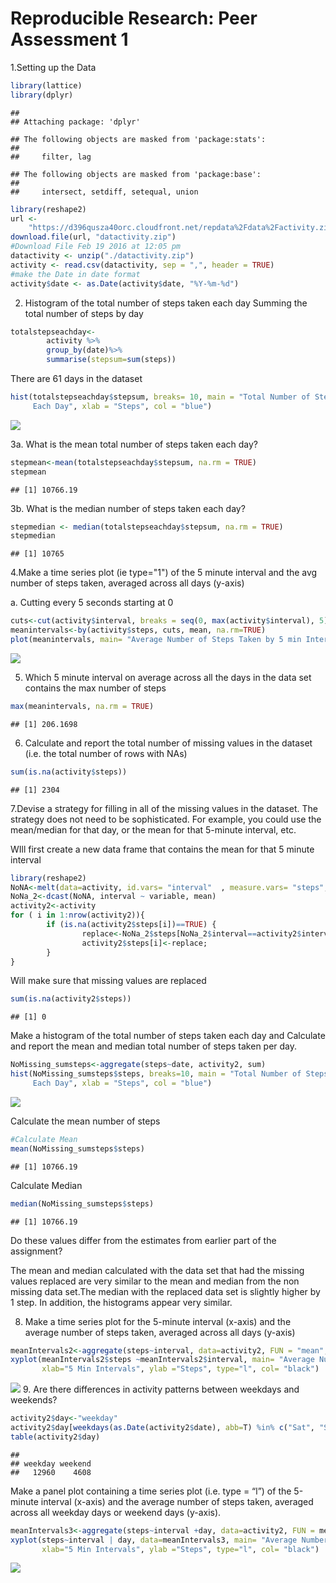 # Reproducible Research: Peer Assessment 1

1.Setting up the Data


```r
library(lattice)
library(dplyr)
```

```
## 
## Attaching package: 'dplyr'
```

```
## The following objects are masked from 'package:stats':
## 
##     filter, lag
```

```
## The following objects are masked from 'package:base':
## 
##     intersect, setdiff, setequal, union
```

```r
library(reshape2)
url <-
    "https://d396qusza40orc.cloudfront.net/repdata%2Fdata%2Factivity.zip"
download.file(url, "datactivity.zip")
#Download File Feb 19 2016 at 12:05 pm
datactivity <- unzip("./datactivity.zip")
activity <- read.csv(datactivity, sep = ",", header = TRUE)
#make the Date in date format
activity$date <- as.Date(activity$date, "%Y-%m-%d")
```

2. Histogram of the total number of steps taken each day
Summing the total number of steps by day


```r
totalstepseachday<-
        activity %>%
        group_by(date)%>%
        summarise(stepsum=sum(steps))
```

There are 61 days in the dataset


```r
hist(totalstepseachday$stepsum, breaks= 10, main = "Total Number of Steps Taken 
     Each Day", xlab = "Steps", col = "blue")
```

![](PA1_template_files/figure-html/unnamed-chunk-3-1.png)

3a. What is the mean total number of steps taken each day?


```r
stepmean<-mean(totalstepseachday$stepsum, na.rm = TRUE)
stepmean
```

```
## [1] 10766.19
```

3b. What is the median number of steps taken each day?

```r
stepmedian <- median(totalstepseachday$stepsum, na.rm = TRUE)
stepmedian
```

```
## [1] 10765
```

4.Make a time series plot (ie type="1") of the 5 minute interval and the avg
number of steps taken, averaged across all days (y-axis)

a. Cutting every 5 seconds starting at 0

```r
cuts<-cut(activity$interval, breaks = seq(0, max(activity$interval), 5))
meanintervals<-by(activity$steps, cuts, mean, na.rm=TRUE)
plot(meanintervals, main= "Average Number of Steps Taken by 5 min Intervals", xlab="5 Min Intervals", ylab ="Steps", type="l")
```

![](PA1_template_files/figure-html/unnamed-chunk-6-1.png)

5. Which 5 minute interval on average across all the days in the data set
contains the max number of steps

```r
max(meanintervals, na.rm = TRUE)
```

```
## [1] 206.1698
```

6. Calculate and report the total number of missing values in the dataset (i.e. the total number of rows with NAs)


```r
sum(is.na(activity$steps))
```

```
## [1] 2304
```

7.Devise a strategy for filling in all of the missing values in the dataset. 
The strategy does not need to be sophisticated. For example, you could use the mean/median for that day, or the mean for that 5-minute interval, etc.

WIll first create a new data frame that contains the mean for that 5 minute interval


```r
library(reshape2)
NoNA<-melt(data=activity, id.vars= "interval"  , measure.vars= "steps", na.rm =T)
NoNa_2<-dcast(NoNA, interval ~ variable, mean)
activity2<-activity
for ( i in 1:nrow(activity2)){
        if (is.na(activity2$steps[i])==TRUE) {
                replace<-NoNa_2$steps[NoNa_2$interval==activity2$interval[i]];
                activity2$steps[i]<-replace;
        }
}
```

Will make sure that missing values are replaced


```r
sum(is.na(activity2$steps))
```

```
## [1] 0
```

Make a histogram of the total number of steps taken each day and Calculate and report the mean and median total number of steps taken per day.


```r
NoMissing_sumsteps<-aggregate(steps~date, activity2, sum)
hist(NoMissing_sumsteps$steps, breaks=10, main = "Total Number of Steps Taken 
     Each Day", xlab = "Steps", col = "blue")
```

![](PA1_template_files/figure-html/Histogram_no_missing_value-1.png)

Calculate the mean number of steps

```r
#Calculate Mean 
mean(NoMissing_sumsteps$steps)
```

```
## [1] 10766.19
```

Calculate Median

```r
median(NoMissing_sumsteps$steps)
```

```
## [1] 10766.19
```
Do these values differ from the estimates from earlier part of the assignment?

The mean and median calculated with the data set that had the missing values replaced are very similar to the mean and median from the non missing data set.The median with the replaced data set is slightly higher by 1 step. In addition, the histograms appear very similar.

8. Make a time series plot for the 5-minute interval (x-axis) and the average number of steps taken, averaged across all days (y-axis)

```r
meanIntervals2<-aggregate(steps~interval, data=activity2, FUN = "mean", na.exclude=TRUE)
xyplot(meanIntervals2$steps ~meanIntervals2$interval, main= "Average Number of Steps Taken by 5 min Intervals, missing values est", 
       xlab="5 Min Intervals", ylab ="Steps", type="l", col= "black")
```

![](PA1_template_files/figure-html/Plot_no_missing_data-1.png)
9. Are there differences in activity patterns between weekdays and weekends?

```r
activity2$day<-"weekday"
activity2$day[weekdays(as.Date(activity2$date), abb=T) %in% c("Sat", "Sun")]<-"weekend"
table(activity2$day)
```

```
## 
## weekday weekend 
##   12960    4608
```
Make a panel plot containing a time series plot (i.e. type = “l”) of the 5-minute interval (x-axis) and the average number of steps taken, averaged across all weekday days or weekend days (y-axis).

```r
meanIntervals3<-aggregate(steps~interval +day, data=activity2, FUN = mean, na.exclude=TRUE)
xyplot(steps~interval | day, data=meanIntervals3, main= "Average Number of Steps Taken by 5 min Intervals: weekday vs weekend", layout=c(1,2),
       xlab="5 Min Intervals", ylab ="Steps", type="l", col= "black")
```

![](PA1_template_files/figure-html/unnamed-chunk-10-1.png)

